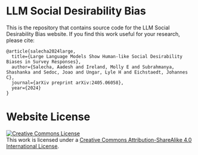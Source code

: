 # LLM Social Desirability Bias

This is the repository that contains source code for the LLM Social Desirability Bias website.
If you find this work useful for your research, please cite:

```
@article{salecha2024large,
  title={Large Language Models Show Human-like Social Desirability Biases in Survey Responses},
  author={Salecha, Aadesh and Ireland, Molly E and Subrahmanya, Shashanka and Sedoc, Joao and Ungar, Lyle H and Eichstaedt, Johannes C},
  journal={arXiv preprint arXiv:2405.06058},
  year={2024}
}
```

# Website License
<a rel="license" href="http://creativecommons.org/licenses/by-sa/4.0/"><img alt="Creative Commons License" style="border-width:0" src="https://i.creativecommons.org/l/by-sa/4.0/88x31.png" /></a><br />This work is licensed under a <a rel="license" href="http://creativecommons.org/licenses/by-sa/4.0/">Creative Commons Attribution-ShareAlike 4.0 International License</a>.

